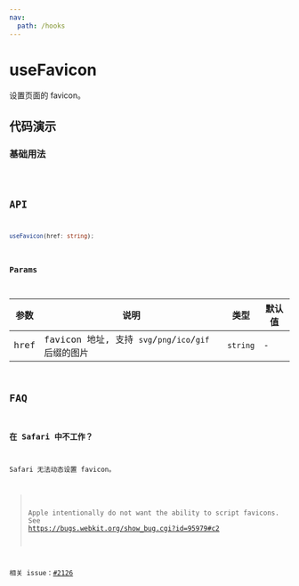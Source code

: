 ```yaml
---
nav:
  path: /hooks
---
```


# useFavicon

设置页面的 favicon。

## 代码演示

### 基础用法

<code src="./demo/demo1.tsx" />

## API

```typescript
useFavicon(href: string);
```

### Params

| 参数 | 说明                                                  | 类型     | 默认值 |
| ---- | ----------------------------------------------------- | -------- | ------ |
| href | favicon 地址, 支持 `svg`/`png`/`ico`/`gif` 后缀的图片 | `string` | -      |

## FAQ

### 在 Safari 中不工作？

Safari 无法动态设置 favicon。

> Apple intentionally do not want the ability to script favicons. See https://bugs.webkit.org/show_bug.cgi?id=95979#c2

相关 issue：[#2126](https://github.com/alibaba/hooks/issues/2126)
